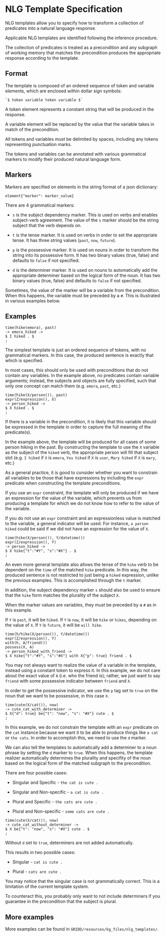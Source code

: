 
# NLG Template Specification

NLG templates allow you to specify how to transform a collection of predicates 
into a natural language response.

Applicable NLG templates are identified following the inference procedure.

The collection of predicates is treated as a precondition and any subgraph of working memory
that matches the precondition produces the appropriate response according to the template.

## Format

The template is composed of an ordered sequence of token and variable elements, 
which are enclosed within dollar sign symbols:
    
    `$ token variable token variable $`

A token element represents a constant string that will be produced in the response.

A variable element will be replaced by the value that the variable takes in match of the precondition.

All tokens and variables must be delimited by spaces, including any tokens representing punctuation
marks.

The tokens and variables can be annotated with various grammatical markers 
to modify their produced natural language form. 

## Markers

Markers are specified on elements in the string format of a json dictionary:

`element{"marker": marker_value}`

There are 4 grammatical markers:

* `s` is the subject dependency marker. 
This is used on verbs and enables subject-verb agreement. 
The value of the `s` marker should be the string subject that the verb depends on.

* `t` is the tense marker. 
It is used on verbs in order to set the appropriate tense.
It has three string values (`past`, `now`, `future`).

* `p` is the possessive marker.
It is used on nouns in order to transform the string into its possessive form.
It has two binary values (true, false) and defaults to `false` if not specified.

* `d` is the determiner marker.
It is used on nouns to automatically add the appropriate determiner based on the logical form 
of the noun.
It has two binary values (true, false) and defaults to `false` if not specified.

Sometimes, the value of the marker will be a variable from the precondition. When this happens,
the variable must be preceded by a `#`. This is illustrated in various examples below.


## Examples

```
time(hike(emora), past)
-> emora_hiked ->
$ I hiked . $
;
```

The simplest template is just an ordered sequence of tokens, with no grammatical markers.
In this case, the produced sentence is exactly that which is specified.

In most cases, this should only be used with preconditions that do not contain any variables.
In the example above, no predicates contain variable arguments; instead, the subjects and 
objects are fully specified, such that only one concept can match them (e.g. `emora`, `past`, etc.)

```
time(hike(X/person()), past)
expr(Z/expression(), X)
-> person_hiked ->
$ X hiked . $
;
```

If there is a variable in the precondition, it is likely that this variable should be expressed in the 
template in order to capture the full meaning of the predicate(s). 

In the example above, the template will be produced for all cases of some person hiking in the past. 
By constructing the template to use the `X` variable as the subject of the `hiked` verb, the appropriate
person will fill that subject slot 
(e.g. `I hiked` if `X` is `emora`, `You hiked` if `X` is `user`, `Mary hiked` if `X` is `mary`, etc.)

As a general practice, it is good to consider whether you want to constrain all variables to be those that 
have expressions by including the `expr` predicate when constructing the template preconditions. 

If you use an `expr` constraint, the template will only be produced if we have an expression for the value of the variable,
which prevents us from producing a template for which we do not know how to refer to the value of the variable.

If you do not use an `expr` constraint and an expressionless value is matched to the variable, a general indicator
will be used. For instance, `a person hiked` could be said if we did not have an expression for the value of `X`.

```
time(hike(X/person()), Y/datetime())
expr(Z/expression(), Y)
-> person_hiked ->
$ X hike{"t":"#Y", "s":"#X"} . $
;
```

An even more general template also allows the tense of the `hike` verb to be dependent on the `time` of the 
matched `hike` predicate. In this way, the produced sentence is not restricted to just being a `hiked` 
expression, unlike the previous examples. This is accomplished through the `t` marker.

In addition, the subject dependency marker `s` should also be used to ensure that the `hike` form matches the
plurality of the subject `X`.

When the marker values are variables, they must be preceded by a `#` as in this example.

If `Y` is `past`, it will be `hiked`. If `Y` is `now`, it will be `hike` or `hikes`, depending on the value of `X`.
If `Y` is `future`, it will be `will hike`.

```
time(h/hike(X/person()), Y/datetime())
expr(Z/expression(), Y)
with(h, A/friend())
possess(X, A)
-> person_hiked_with_friend ->
$ X hike{"t":"#Y", "s":"#X"} with X{"p": true} friend . $
```

You may not always want to realize the value of a variable in the template, instead using a constant token to 
express it. In this example, we do not care about the exact value of `A` (i.e. who the friend is); rather, we
just want to say `friend` with some possessive indicator between `friend` and `X`.

In order to get the possessive indicator, we use the `p` tag set to `true` on the noun that we want to be possessive, 
in this case `X`.

```
time(cute(X/cat()), now)
-> cute_cat_with_determiner ->
$ X{"d": true} be{"t": "now", "s": "#X"} cute . $
;
```

In this example, we do not constrain the template with an `expr` predicate on the `cat` instance because
we want it to be able to produce things like `a cat` or `the cats`. In order to accomplish this, we need
to use the `d` marker.

We can also tell the templates to automatically add a determiner to a noun phrase by setting the `d` marker to `true`.
When this happens, the template realizer automatically determines the plurality and specifity of the noun based on the 
logical form of the matched subgraph to the precondition. 

There are four possible cases:

* Singular and Specific - `the cat is cute .`

* Singular and Non-specific - `a cat is cute .`

* Plural and Specific - `the cats are cute .`

* Plural and Non-specific - `some cats are cute .`

```
time(cute(X/cat()), now)
-> cute_cat_without_determiner ->
$ X be{"t": "now", "s": "#X"} cute . $
;
```

Without `d` set to `true`, determiners are not added automatically. 

This results in two possible cases:

* Singular - `cat is cute .`

* Plural - `cats are cute .`

You may notice that the singular case is not grammatically correct. This is a limitation of the current template system.

To counteract this, you probably only want to not include determiners if you guarantee in the precondition that the subject is plural.

## More examples

More examples can be found in `GRIDD/resources/kg_files/nlg_templates/`.